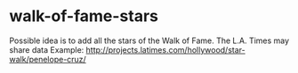 # walk-of-fame-stars
Possible idea is to add all the stars of the Walk of Fame. The L.A. Times may share data Example: http://projects.latimes.com/hollywood/star-walk/penelope-cruz/
